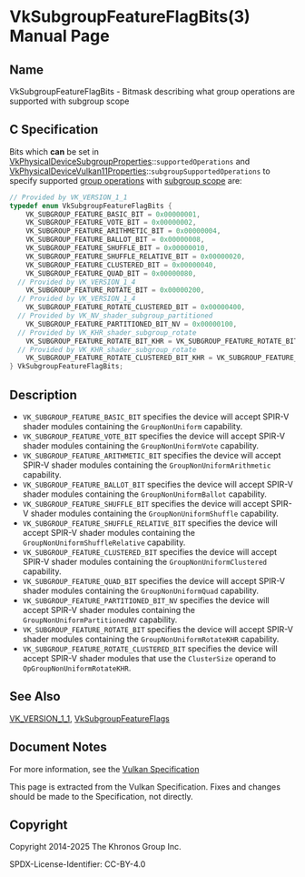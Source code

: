 # VkSubgroupFeatureFlagBits(3) Manual Page

## Name

VkSubgroupFeatureFlagBits - Bitmask describing what group operations are supported with subgroup scope



## [](#_c_specification)C Specification

Bits which **can** be set in [VkPhysicalDeviceSubgroupProperties](https://registry.khronos.org/vulkan/specs/latest/man/html/VkPhysicalDeviceSubgroupProperties.html)::`supportedOperations` and [VkPhysicalDeviceVulkan11Properties](https://registry.khronos.org/vulkan/specs/latest/man/html/VkPhysicalDeviceVulkan11Properties.html)::`subgroupSupportedOperations` to specify supported [group operations](https://registry.khronos.org/vulkan/specs/latest/html/vkspec.html#shaders-group-operations) with [subgroup scope](https://registry.khronos.org/vulkan/specs/latest/html/vkspec.html#shaders-scope-subgroup) are:

```c++
// Provided by VK_VERSION_1_1
typedef enum VkSubgroupFeatureFlagBits {
    VK_SUBGROUP_FEATURE_BASIC_BIT = 0x00000001,
    VK_SUBGROUP_FEATURE_VOTE_BIT = 0x00000002,
    VK_SUBGROUP_FEATURE_ARITHMETIC_BIT = 0x00000004,
    VK_SUBGROUP_FEATURE_BALLOT_BIT = 0x00000008,
    VK_SUBGROUP_FEATURE_SHUFFLE_BIT = 0x00000010,
    VK_SUBGROUP_FEATURE_SHUFFLE_RELATIVE_BIT = 0x00000020,
    VK_SUBGROUP_FEATURE_CLUSTERED_BIT = 0x00000040,
    VK_SUBGROUP_FEATURE_QUAD_BIT = 0x00000080,
  // Provided by VK_VERSION_1_4
    VK_SUBGROUP_FEATURE_ROTATE_BIT = 0x00000200,
  // Provided by VK_VERSION_1_4
    VK_SUBGROUP_FEATURE_ROTATE_CLUSTERED_BIT = 0x00000400,
  // Provided by VK_NV_shader_subgroup_partitioned
    VK_SUBGROUP_FEATURE_PARTITIONED_BIT_NV = 0x00000100,
  // Provided by VK_KHR_shader_subgroup_rotate
    VK_SUBGROUP_FEATURE_ROTATE_BIT_KHR = VK_SUBGROUP_FEATURE_ROTATE_BIT,
  // Provided by VK_KHR_shader_subgroup_rotate
    VK_SUBGROUP_FEATURE_ROTATE_CLUSTERED_BIT_KHR = VK_SUBGROUP_FEATURE_ROTATE_CLUSTERED_BIT,
} VkSubgroupFeatureFlagBits;
```

## [](#_description)Description

- []()`VK_SUBGROUP_FEATURE_BASIC_BIT` specifies the device will accept SPIR-V shader modules containing the `GroupNonUniform` capability.
- []()`VK_SUBGROUP_FEATURE_VOTE_BIT` specifies the device will accept SPIR-V shader modules containing the `GroupNonUniformVote` capability.
- []()`VK_SUBGROUP_FEATURE_ARITHMETIC_BIT` specifies the device will accept SPIR-V shader modules containing the `GroupNonUniformArithmetic` capability.
- []()`VK_SUBGROUP_FEATURE_BALLOT_BIT` specifies the device will accept SPIR-V shader modules containing the `GroupNonUniformBallot` capability.
- []()`VK_SUBGROUP_FEATURE_SHUFFLE_BIT` specifies the device will accept SPIR-V shader modules containing the `GroupNonUniformShuffle` capability.
- []()`VK_SUBGROUP_FEATURE_SHUFFLE_RELATIVE_BIT` specifies the device will accept SPIR-V shader modules containing the `GroupNonUniformShuffleRelative` capability.
- []()`VK_SUBGROUP_FEATURE_CLUSTERED_BIT` specifies the device will accept SPIR-V shader modules containing the `GroupNonUniformClustered` capability.
- []()`VK_SUBGROUP_FEATURE_QUAD_BIT` specifies the device will accept SPIR-V shader modules containing the `GroupNonUniformQuad` capability.
- []()`VK_SUBGROUP_FEATURE_PARTITIONED_BIT_NV` specifies the device will accept SPIR-V shader modules containing the `GroupNonUniformPartitionedNV` capability.
- []()`VK_SUBGROUP_FEATURE_ROTATE_BIT` specifies the device will accept SPIR-V shader modules containing the `GroupNonUniformRotateKHR` capability.
- []()`VK_SUBGROUP_FEATURE_ROTATE_CLUSTERED_BIT` specifies the device will accept SPIR-V shader modules that use the `ClusterSize` operand to `OpGroupNonUniformRotateKHR`.

## [](#_see_also)See Also

[VK\_VERSION\_1\_1](https://registry.khronos.org/vulkan/specs/latest/man/html/VK_VERSION_1_1.html), [VkSubgroupFeatureFlags](https://registry.khronos.org/vulkan/specs/latest/man/html/VkSubgroupFeatureFlags.html)

## [](#_document_notes)Document Notes

For more information, see the [Vulkan Specification](https://registry.khronos.org/vulkan/specs/latest/html/vkspec.html#VkSubgroupFeatureFlagBits)

This page is extracted from the Vulkan Specification. Fixes and changes should be made to the Specification, not directly.

## [](#_copyright)Copyright

Copyright 2014-2025 The Khronos Group Inc.

SPDX-License-Identifier: CC-BY-4.0